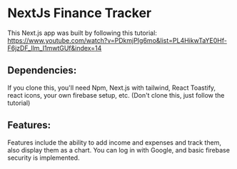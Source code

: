 # NextJs Finance Tracker
This Next.js app was built by following this tutorial:
https://www.youtube.com/watch?v=PDkmjPIg6mo&list=PL4HikwTaYE0Hf-F6jzDF_llm_I1mwtGUf&index=14
## Dependencies:
If you clone this, you'll need Npm, Next.js with tailwind, React Toastify, react icons, your own firebase setup, etc. (Don't clone this, just follow the tutorial)
## Features:
Features include the ability to add income and expenses and track them, also display them as a chart. You can log in with Google, and basic firebase security is implemented.

